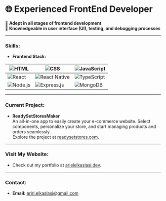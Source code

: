 # 🌐 **Experienced FrontEnd Developer**

🔹 **Adept in all stages of frontend development**  
🔹 **Knowledgeable in user interface (UI), testing, and debugging processes**

---

### **Skills:**
- **Frontend Stack:**  
  
| ![HTML](https://cdn.jsdelivr.net/gh/devicons/devicon/icons/html5/html5-original.svg) | ![CSS](https://cdn.jsdelivr.net/gh/devicons/devicon/icons/css3/css3-original.svg) | ![JavaScript](https://cdn.jsdelivr.net/gh/devicons/devicon/icons/javascript/javascript-original.svg) |
|---|---|---|
| ![React](https://cdn.jsdelivr.net/gh/devicons/devicon/icons/react/react-original.svg) | ![React Native](https://cdn.jsdelivr.net/gh/devicons/devicon/icons/react/react-original.svg) | ![TypeScript](https://cdn.jsdelivr.net/gh/devicons/devicon/icons/typescript/typescript-original.svg) |
| ![Node.js](https://cdn.jsdelivr.net/gh/devicons/devicon/icons/nodejs/nodejs-original.svg) | ![Express.js](https://cdn.jsdelivr.net/gh/devicons/devicon/icons/express/express-original.svg) | ![MongoDB](https://cdn.jsdelivr.net/gh/devicons/devicon/icons/mongodb/mongodb-original.svg) |

---

### **Current Project:**
- **ReadySetStoresMaker**  
  An all-in-one app to easily create your e-commerce website. Select components, personalize your store, and start managing products and orders seamlessly.  
  Explore the project at [readysetstores.com](https://readysetstores.com).

---

### **Visit My Website:**
- Check out my portfolio at [arielelkaslasi.dev](https://arielelkaslasi.dev).

---

### **Contact:**
- **Email:** [arirl.elkaslasi@gmail.com](mailto:arirl.elkaslasi@gmail.com)
